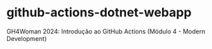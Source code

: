 # github-actions-dotnet-webapp
GH4Woman 2024: Introdução ao GitHub Actions (Módulo 4 - Modern Development)
